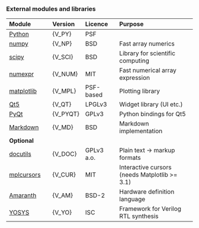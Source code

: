 ### External modules and libraries ###

| Module | Version | Licence | Purpose |
| :------ | :------- | :------- | :------- |
| [Python](https://www.python.org/) | {V_PY}&emsp;  | PSF | | 
| [numpy](https://numpy.org/) | {V_NP} | BSD | Fast array numerics |
| [scipy](https://scipy.org/) | {V_SCI} | BSD | Library for scientific computing |
| [numexpr](https://github.com/pydata/numexpr) | {V_NUM} | MIT | Fast numerical array expression|
| [matplotlib](https://matplotlib.org/) | {V_MPL} | PSF-based&emsp; | Plotting library |
| [Qt5](https://qt.io/) | {V_QT} | LPGLv3 | Widget library (UI etc.) |
| [PyQt](https://www.riverbankcomputing.com/software/pyqt/) | {V_PYQT} | GPLv3 | Python bindings for Qt5 |
| [Markdown](https://github.com/Python-Markdown/markdown) |  {V_MD} | BSD | Markdown implementation |
| **Optional** |||
| [docutils](https://docutils.sourceforge.io) | {V_DOC} | GPLv3 a.o. | Plain text -> markup formats |
| [mplcursors](https://github.com/anntzer/mplcursors)&emsp; | {V_CUR} | MIT | Interactive cursors (needs Matplotlib >= 3.1) |
| [Amaranth](https://amaranth-lang.org) | {V_AM} | BSD-2 | Hardware definition language |
| [YOSYS](https://yosyshq.net/yosys/) | {V_YO} | ISC | Framework for Verilog RTL synthesis |
